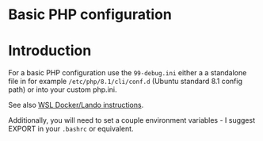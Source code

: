 # Basic PHP configuration

# Introduction
For a basic PHP configuration use the `99-debug.ini` either a a standalone file in for example
`/etc/php/8.1/cli/conf.d` (Ubuntu standard 8.1 config path) or into your custom php.ini.

See also [WSL Docker/Lando instructions](../lando-tooling/wsl-docker/README.md).

Additionally, you will need to set a couple environment variables - I suggest EXPORT in your
`.bashrc` or equivalent.
